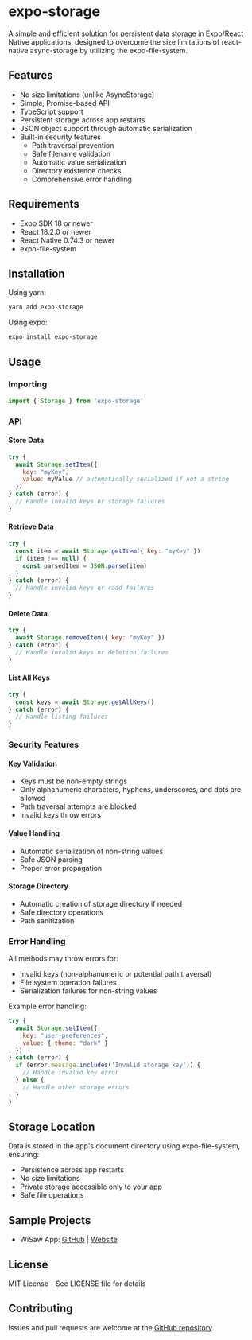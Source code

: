# expo-storage

A simple and efficient solution for persistent data storage in Expo/React Native applications, designed to overcome the size limitations of react-native async-storage by utilizing the expo-file-system.

## Features

- No size limitations (unlike AsyncStorage)
- Simple, Promise-based API
- TypeScript support
- Persistent storage across app restarts
- JSON object support through automatic serialization
- Built-in security features
  - Path traversal prevention
  - Safe filename validation
  - Automatic value serialization
  - Directory existence checks
  - Comprehensive error handling

## Requirements

- Expo SDK 18 or newer
- React 18.2.0 or newer
- React Native 0.74.3 or newer
- expo-file-system

## Installation

Using yarn:
```bash
yarn add expo-storage
```

Using expo:
```bash
expo install expo-storage
```

## Usage

### Importing

```javascript
import { Storage } from 'expo-storage'
```

### API

#### Store Data

```javascript
try {
  await Storage.setItem({
    key: "myKey",
    value: myValue // automatically serialized if not a string
  })
} catch (error) {
  // Handle invalid keys or storage failures
}
```

#### Retrieve Data

```javascript
try {
  const item = await Storage.getItem({ key: "myKey" })
  if (item !== null) {
    const parsedItem = JSON.parse(item)
  }
} catch (error) {
  // Handle invalid keys or read failures
}
```

#### Delete Data

```javascript
try {
  await Storage.removeItem({ key: "myKey" })
} catch (error) {
  // Handle invalid keys or deletion failures
}
```

#### List All Keys

```javascript
try {
  const keys = await Storage.getAllKeys()
} catch (error) {
  // Handle listing failures
}
```

### Security Features

#### Key Validation
- Keys must be non-empty strings
- Only alphanumeric characters, hyphens, underscores, and dots are allowed
- Path traversal attempts are blocked
- Invalid keys throw errors

#### Value Handling
- Automatic serialization of non-string values
- Safe JSON parsing
- Proper error propagation

#### Storage Directory
- Automatic creation of storage directory if needed
- Safe directory operations
- Path sanitization

### Error Handling

All methods may throw errors for:
- Invalid keys (non-alphanumeric or potential path traversal)
- File system operation failures
- Serialization failures for non-string values

Example error handling:
```javascript
try {
  await Storage.setItem({
    key: "user-preferences",
    value: { theme: "dark" }
  })
} catch (error) {
  if (error.message.includes('Invalid storage key')) {
    // Handle invalid key error
  } else {
    // Handle other storage errors
  }
}
```

## Storage Location

Data is stored in the app's document directory using expo-file-system, ensuring:
- Persistence across app restarts
- No size limitations
- Private storage accessible only to your app
- Safe file operations

## Sample Projects

- WiSaw App: [GitHub](https://github.com/echowaves/WiSaw) | [Website](https://www.wisaw.com/)

## License

MIT License - See LICENSE file for details

## Contributing

Issues and pull requests are welcome at the [GitHub repository](https://github.com/echowaves/expo-storage).
